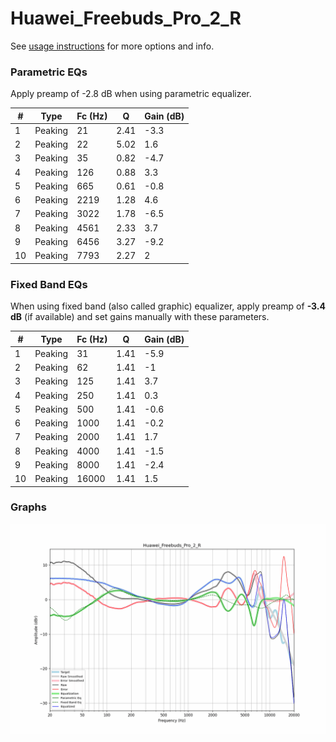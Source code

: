 # Huawei_Freebuds_Pro_2_R
See [usage instructions](https://github.com/jaakkopasanen/AutoEq#usage) for more options and info.

### Parametric EQs
Apply preamp of -2.8 dB when using parametric equalizer.

|   # | Type    |   Fc (Hz) |    Q |   Gain (dB) |
|-----|---------|-----------|------|-------------|
|   1 | Peaking |        21 | 2.41 |        -3.3 |
|   2 | Peaking |        22 | 5.02 |         1.6 |
|   3 | Peaking |        35 | 0.82 |        -4.7 |
|   4 | Peaking |       126 | 0.88 |         3.3 |
|   5 | Peaking |       665 | 0.61 |        -0.8 |
|   6 | Peaking |      2219 | 1.28 |         4.6 |
|   7 | Peaking |      3022 | 1.78 |        -6.5 |
|   8 | Peaking |      4561 | 2.33 |         3.7 |
|   9 | Peaking |      6456 | 3.27 |        -9.2 |
|  10 | Peaking |      7793 | 2.27 |         2   |

### Fixed Band EQs
When using fixed band (also called graphic) equalizer, apply preamp of **-3.4 dB** (if available) and set gains manually with these parameters.

|   # | Type    |   Fc (Hz) |    Q |   Gain (dB) |
|-----|---------|-----------|------|-------------|
|   1 | Peaking |        31 | 1.41 |        -5.9 |
|   2 | Peaking |        62 | 1.41 |        -1   |
|   3 | Peaking |       125 | 1.41 |         3.7 |
|   4 | Peaking |       250 | 1.41 |         0.3 |
|   5 | Peaking |       500 | 1.41 |        -0.6 |
|   6 | Peaking |      1000 | 1.41 |        -0.2 |
|   7 | Peaking |      2000 | 1.41 |         1.7 |
|   8 | Peaking |      4000 | 1.41 |        -1.5 |
|   9 | Peaking |      8000 | 1.41 |        -2.4 |
|  10 | Peaking |     16000 | 1.41 |         1.5 |

### Graphs
![](./Huawei_Freebuds_Pro_2_R.png)
